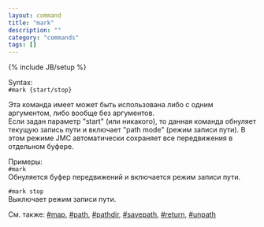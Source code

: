 ```yaml
---
layout: command
title: "mark"
description: ""
category: "commands"
tags: []
---
```

{% include JB/setup %}

Syntax:  
`#mark {start/stop}`

Эта команда имеет может быть использована либо с одним аргументом, либо вообще без аргументов.   
Если задан параметр "start" (или никакого), то данная команда обнуляет текущую запись пути и включает "path mode" (режим записи пути). 
В этом режиме JMC автоматически сохраняет все передвижения в отдельном буфере.

Примеры:  
`#mark`  
Обнуляется буфер передвижений и включается режим записи пути.

`#mark stop`  
Выключает режим записи пути.

См. также: [#map](#map), [#path](#path), [#pathdir](#pathdir), [#savepath](#savepath), [#return](#return), [#unpath](#unpath)
